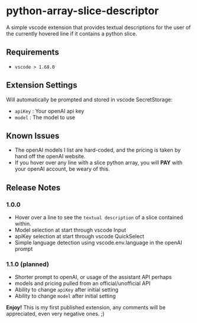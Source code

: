 # python-array-slice-descriptor

A simple vscode extension that provides textual descriptions for the user of the currently hovered line if it contains a python slice.

## Requirements

- `vscode > 1.68.0`

## Extension Settings

Will automatically be prompted and stored in vscode SecretStorage:
- `apiKey` : Your openAI api key
- `model` : The model to use

## Known Issues

- The openAI models I list are hard-coded, and the pricing is taken by hand off the openAI website.
- If you hover over any line with a slice python array, you will **PAY** with your openAI account, be weary of this.

## Release Notes

### 1.0.0

- Hover over a line to see the `textual description` of a slice contained within.
- Model selection at start through vscode Input
- apiKey selection at start through vscode QuickSelect
- Simple language detection using vscode.env.language in the openAI prompt

### 1.1.0 (planned)
- Shorter prompt to openAI, or usage of the assistant API perhaps
- models and pricing pulled from an official/unofficial API
- Ability to change `apiKey` after initial setting
- Ability to change `model` after initial setting


**Enjoy!**
This is my first published extension, any comments will be appreciated, even very negative ones. ;)